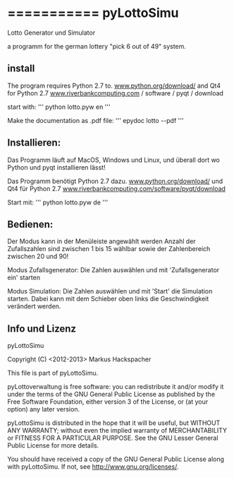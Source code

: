 
===========
pyLottoSimu
===========

Lotto Generator und Simulator

a programm for the german lottery "pick 6 out of 49" system.

install
-------

The program requires Python 2.7 to. www.python.org/download/
and Qt4 for Python 2.7 www.riverbankcomputing.com / software / pyqt / download

start with:
'''
python lotto.pyw en
'''

Make the documentation as .pdf file:
'''
epydoc lotto --pdf
'''

Installieren:
-------------

Das Programm läuft auf MacOS, Windows und Linux,
und überall dort wo Python und pyqt installieren lässt!

Das Programm benötigt Python 2.7 dazu. www.python.org/download/ 
und Qt4 für Python 2.7 www.riverbankcomputing.com/software/pyqt/download

Start mit: 
'''
python lotto.pyw de
'''

Bedienen:
---------
Der Modus kann in der Menüleiste angewählt werden
Anzahl der Zufallszahlen sind zwischen 1 bis 15 wählbar sowie der
 Zahlenbereich zwischen 20 und 90! 

Modus Zufallsgenerator:
Die Zahlen auswählen und mit 'Zufallsgenerator ein' starten

Modus Simulation:
Die Zahlen auswählen und mit 'Start' die Simulation starten.
Dabei kann mit dem Schieber oben links die Geschwindigkeit verändert werden.

Info und Lizenz
---------------

pyLottoSimu

Copyright (C) <2012-2013> Markus Hackspacher

This file is part of pyLottoSimu.

pyLottoverwaltung is free software: you can redistribute it and/or modify
it under the terms of the GNU General Public License as published by
the Free Software Foundation, either version 3 of the License, or
(at your option) any later version.

pyLottoSimu is distributed in the hope that it will be useful,
but WITHOUT ANY WARRANTY; without even the implied warranty of
MERCHANTABILITY or FITNESS FOR A PARTICULAR PURPOSE.  See the
GNU Lesser General Public License for more details.

You should have received a copy of the GNU General Public License
along with pyLottoSimu.  If not, see <http://www.gnu.org/licenses/>.

